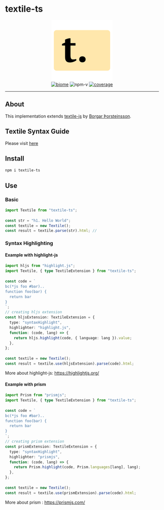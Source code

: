 # textile-ts

<div align="center">
    <img alt="textile-logo" src="textile-logo.svg">
  <div>
    <a href="https://biomejs.dev"><img alt="biome" src="https://img.shields.io/badge/Checked_with-Biome-60a5fa?style=flat&logo=biome"><a>  <img alt="npm-v" src="https://img.shields.io/npm/v/textile-ts?logo=npm"> <a href=""><img alt="coverage" src=" https://img.shields.io/badge/coverage-96.0-brightgreen?style=flat"><a>
  </div>
</div>

---


## About

This implementation extends  [textile-js][textilejs] by [Borgar Þorsteinsson][borgar].

## Textile Syntax Guide

Please visit [here][textile-web]

## Install

```bash
npm i textile-ts
```

## Use

### Basic

```ts
import Textile from "textile-ts";

const str = "h1. Hello World";
const textile = new Textile();
const result = textile.parse(str).html; //
```

### Syntax Highlighting

#### Example with highlight-js

```ts
import hljs from "highlight.js";
import Textile, { type TextileExtension } from "textile-ts";

const code = `
bc(*js foo #bar)..
function foo(bar) {
  return bar
}
`;
// creating hljs extension
const hljsExtension: TextileExtension = {
  type: "syntaxHighlight",
  highlighter: "highlight.js",
  function: (code, lang) => {
    return hljs.highlight(code, { language: lang }).value;
  },
};

const textile = new Textile();
const result = textile.use(hljsExtension).parse(code).html;
```

More about highlight-js: https://highlightjs.org/

#### Example with prism

```ts
import Prism from "prismjs";
import Textile, { type TextileExtension } from "textile-ts";

const code = `
bc(*js foo #bar)..
function foo(bar) {
  return bar
}
`;
// creating prism extension
const prismExtension: TextileExtension = {
  type: "syntaxHighlight",
  highlighter: "prismjs",
  function: (code, lang) => {
    return Prism.highlight(code, Prism.languages[lang], lang);
  },
};

const textile = new Textile();
const result = textile.use(prismExtension).parse(code).html;
```

More about prism : https://prismjs.com/

<!-- Definition -->

[textilejs]: https://github.com/borgar/textile-js
[textile-web]: https://textile-lang.com/
[borgar]: https://github.com/borgar
[biome]: https://biomejs.dev
[biome-check]: https://img.shields.io/badge/Checked_with-Biome-60a5fa?style=flat&logo=biome
[npm-version]: https://img.shields.io/npm/v/textile-ts?logo=npm
[cover]: https://img.shields.io/badge/coverage-96.0-brightgreen?style=flat
